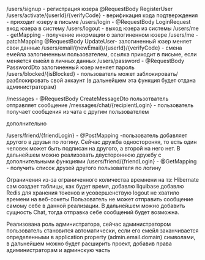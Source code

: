 /users/signup - регистрация юзера  @RequestBody RegisterUser
/users/activate/{userId}/{verifyCode} - верификация кода подтверждения - приходит юзеру в письме
/users/login - @RequestBody LoginRequest вход юзера в систему
/users/logout - выход юзера из системы
/users/me -  getMapping - получение инормации о залогиненном юзере
/users/me -  patchMapping @RequestBody UpdateUser- залогиненный юзер меняет свои данные
/users/email/{newEmail}/{userId}/{verifyCode} - смена емейла залогиненным пользователем, ссылка приходит в письме, если меняется емейл в личных данных
/users/password - @RequestBody PasswordDto залогиненный юзер меняет пароль
/users/blocked/{isBlocked} - пользователь может заблокировать/разблокировать свой аккаунт (в дальнейшем эта функция будет отдана администраторам)

/messages - @RequestBody CreateMessageDto пользотватель отправляет сообщение
/messages/chat/{recipientLogin} - пользователь получает сообщения из чата с другим пользователем

дополнительно

/users/friend/{friendLogin} - @PostMapping -пользователь добавляет другого в друзья по логину. Сейчас дружба одностороняя, то есть один человек может быть подписан на другого, а второй на него нет. В дальнейшем можно реализовать двустороннюю дружбу с дополнительными функциями
/users/friend/{friendLogin} - @GetMapping - получить список друзей другого пользователя по логину

Ограничения из-за ограниченного количества времнени на тз:
Hibernate сам создает таблицы, как будет время, добавлю liquibase
добавлю Redis для хранения токенов и усовершенствую logout
не хватило времени на веб-сокеты
Пользователь не может отправить сообщение самому себе в данной реализации. В дальнейшем можно добавить сущность Chat, тогда отправка себе сообщений будет возможна.

Реализована роль администратора, сейчас администратором пользователь становится автоматически, если его емейл заканчивается определенными в application property (admin.email.domain) символами, в дальнейшем можно будет расширить проект, добавив права адиминистраторам и админскую часть 